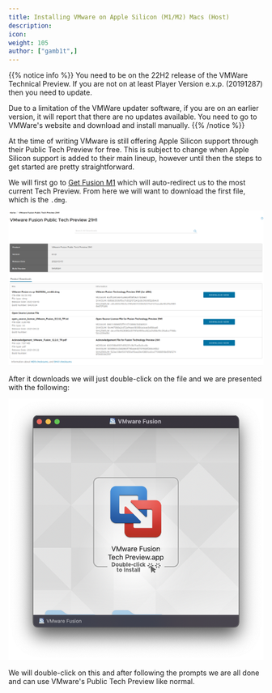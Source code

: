 ```yaml
---
title: Installing VMware on Apple Silicon (M1/M2) Macs (Host)
description:
icon:
weight: 105
author: ["gamb1t",]
---
```


{{% notice info %}}
You need to be on the 22H2 release of the VMWare Technical Preview.
If you are not on at least Player Version e.x.p. (20191287) then you need to update.

Due to a limitation of the VMWare updater software, if you are on an earlier version, it will report that there are no updates available.  You need to go to VMWare's website and download and install manually.
{{% /notice %}}

At the time of writing VMware is still offering Apple Silicon support through their Public Tech Preview for free. This is subject to change when Apple Silicon support is added to their main lineup, however until then the steps to get started are pretty straightforward.

We will first go to [Get Fusion M1](https://www.vmware.com/go/get-fusion-m1) which will auto-redirect us to the most current Tech Preview. From here we will want to download the first file, which is the `.dmg`.

![](install-silicon-vmware-1.png)

After it downloads we will just double-click on the file and we are presented with the following:

![](install-silicon-vmware-2.png)

We will double-click on this and after following the prompts we are all done and can use VMware's Public Tech Preview like normal.
